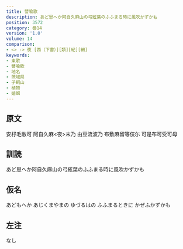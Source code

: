 ```yaml
---
title: 譬喩歌
description: あど思へか阿自久麻山の弓絃葉のふふまる時に風吹かずかも
position: 3572
category: 巻14
version: '1.0'
volume: 14
comparison:
- <> -> 夜 [西（下書）][類][紀][細]
keywords:
- 東歌
- 譬喩歌
- 地名
- 茨城県
- 子飼山
- 植物
- 婚姻
---
```


## 原文

安杼毛敝可 阿自久麻<夜>末乃 由豆流波乃 布敷麻留等伎尓 可是布可受可母

## 訓読

あど思へか阿自久麻山の弓絃葉のふふまる時に風吹かずかも

## 仮名

あどもへか あじくまやまの ゆづるはの ふふまるときに かぜふかずかも

## 左注

なし
